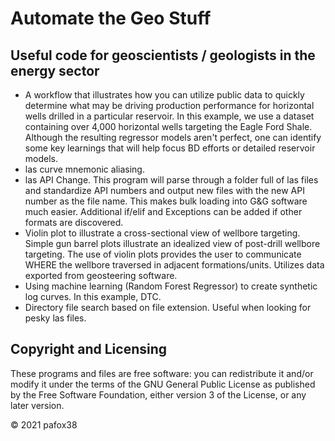 # Automate the Geo Stuff
## Useful code for geoscientists / geologists in the energy sector
 * A workflow that illustrates how you can utilize public data to quickly determine what may be driving production performance for horizontal wells drilled in a particular reservoir.  In this example, we use a dataset containing over 4,000 horizontal wells targeting the Eagle Ford Shale.  Although the resulting regressor models aren't perfect, one can identify some key learnings that will help focus BD efforts or detailed reservoir models.
 * las curve mnemonic aliasing.
 * las API Change.  This program will parse through a folder full of las files and standardize API numbers and output new files with the new API number as the file name.  This makes bulk loading into G&G software much easier.  Additional if/elif and Exceptions can be added if other formats are discovered.
 * Violin plot to illustrate a cross-sectional view of wellbore targeting.  Simple gun barrel plots illustrate an idealized view of post-drill wellbore targeting.  The use of violin plots provides the user to communicate WHERE the wellbore traversed in adjacent formations/units.  Utilizes data exported from geosteering software. 
 * Using machine learning (Random Forest Regressor) to create synthetic log curves.  In this example, DTC.
 * Directory file search based on file extension.  Useful when looking for pesky las files.

## Copyright and Licensing
These programs and files are free software: you can redistribute it and/or modify it under the terms of the GNU General Public License as published by the Free Software Foundation, either version 3 of the License, or any later version.

© 2021 pafox38
